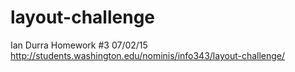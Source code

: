 layout-challenge
================
Ian Durra
Homework #3
07/02/15
http://students.washington.edu/nominis/info343/layout-challenge/ 
